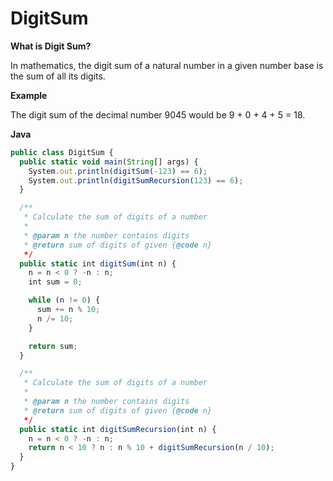 # DigitSum

**What is Digit Sum?**

In mathematics, the digit sum of a natural number in a given number base is the sum of all its digits.

**Example**

The digit sum of the decimal number 9045 would be 9 + 0 + 4 + 5 = 18.

**Java**

```js
public class DigitSum {
  public static void main(String[] args) {
    System.out.println(digitSum(-123) == 6);
    System.out.println(digitSumRecursion(123) == 6);
  }

  /**
   * Calculate the sum of digits of a number
   *
   * @param n the number contains digits
   * @return sum of digits of given {@code n}
   */
  public static int digitSum(int n) {
    n = n < 0 ? -n : n;
    int sum = 0;

    while (n != 0) {
      sum += n % 10;
      n /= 10;
    }

    return sum;
  }

  /**
   * Calculate the sum of digits of a number
   *
   * @param n the number contains digits
   * @return sum of digits of given {@code n}
   */
  public static int digitSumRecursion(int n) {
    n = n < 0 ? -n : n;
    return n < 10 ? n : n % 10 + digitSumRecursion(n / 10);
  }
}
```
